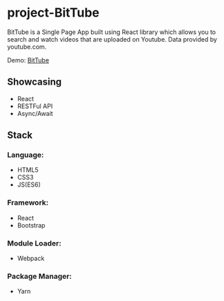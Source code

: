 # project-BitTube

BitTube  is a Single Page App built using React library which allows you to search and watch videos that are uploaded on Youtube. Data provided by youtube.com.

Demo: [BitTube](https://dalideli.github.io/project-BitTube/)

## Showcasing
- React
- RESTFul API
- Async/Await

## Stack

### Language: 
- HTML5
- CSS3
- JS(ES6) 

### Framework: 
- React 
- Bootstrap 

### Module Loader: 
- Webpack 

### Package Manager: 
- Yarn